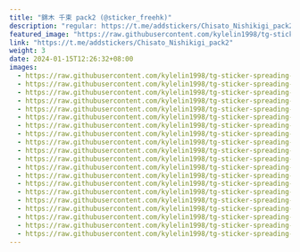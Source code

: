 ```yaml
---
title: "錦木 千束 pack2 (@sticker_freehk)"
description: "regular: https://t.me/addstickers/Chisato_Nishikigi_pack2"
featured_image: "https://raw.githubusercontent.com/kylelin1998/tg-sticker-spreading-worldwide-images/main/img/f5118080-14cc-4428-b4fa-f38cc5235b1e.jpg"
link: "https://t.me/addstickers/Chisato_Nishikigi_pack2"
weight: 3
date: 2024-01-15T12:26:32+08:00
images:
  - https://raw.githubusercontent.com/kylelin1998/tg-sticker-spreading-worldwide-images/main/img/f5118080-14cc-4428-b4fa-f38cc5235b1e.jpg
  - https://raw.githubusercontent.com/kylelin1998/tg-sticker-spreading-worldwide-images/main/img/624c4445-8490-4d37-9f16-318797ad49d7.jpg
  - https://raw.githubusercontent.com/kylelin1998/tg-sticker-spreading-worldwide-images/main/img/ba14c3f5-3f38-452a-b16a-e7a67a51bfc0.jpg
  - https://raw.githubusercontent.com/kylelin1998/tg-sticker-spreading-worldwide-images/main/img/6fafc7a2-dbdc-4391-9530-70ac42155a88.jpg
  - https://raw.githubusercontent.com/kylelin1998/tg-sticker-spreading-worldwide-images/main/img/eb458cf3-1441-4351-8980-29567f401932.jpg
  - https://raw.githubusercontent.com/kylelin1998/tg-sticker-spreading-worldwide-images/main/img/78ad672e-11a6-47dd-ad35-950a25cf14b9.jpg
  - https://raw.githubusercontent.com/kylelin1998/tg-sticker-spreading-worldwide-images/main/img/23a53622-493a-4711-ba7c-c2d643f8c9eb.jpg
  - https://raw.githubusercontent.com/kylelin1998/tg-sticker-spreading-worldwide-images/main/img/9716f82d-8381-4ce8-964c-1d1cd64bcf62.jpg
  - https://raw.githubusercontent.com/kylelin1998/tg-sticker-spreading-worldwide-images/main/img/532d6673-b337-4ce3-8b38-a8e536b8302a.jpg
  - https://raw.githubusercontent.com/kylelin1998/tg-sticker-spreading-worldwide-images/main/img/4ebc8f89-6b21-4f6f-ab25-1c098b396991.jpg
  - https://raw.githubusercontent.com/kylelin1998/tg-sticker-spreading-worldwide-images/main/img/34482d95-2b63-416f-95ed-490ddc4b4e46.jpg
  - https://raw.githubusercontent.com/kylelin1998/tg-sticker-spreading-worldwide-images/main/img/f1b98502-b51f-4141-80e3-d3b4398dd17e.jpg
  - https://raw.githubusercontent.com/kylelin1998/tg-sticker-spreading-worldwide-images/main/img/2c4f258e-b62d-4305-80a3-b57ad1ca8ce6.jpg
  - https://raw.githubusercontent.com/kylelin1998/tg-sticker-spreading-worldwide-images/main/img/6a635261-5813-4cf3-a20c-b150bfcfcfbe.jpg
  - https://raw.githubusercontent.com/kylelin1998/tg-sticker-spreading-worldwide-images/main/img/174d98bb-3e1d-42d8-96d5-a21df45ee5cb.jpg
  - https://raw.githubusercontent.com/kylelin1998/tg-sticker-spreading-worldwide-images/main/img/b3f23e39-42e9-4cab-a2cf-31558ffa833f.jpg
  - https://raw.githubusercontent.com/kylelin1998/tg-sticker-spreading-worldwide-images/main/img/3caafc36-998c-4974-95c3-a3726af0a557.jpg
  - https://raw.githubusercontent.com/kylelin1998/tg-sticker-spreading-worldwide-images/main/img/28b135e8-c153-4f25-8982-9cda46190f26.jpg
  - https://raw.githubusercontent.com/kylelin1998/tg-sticker-spreading-worldwide-images/main/img/d26348c7-e50f-484d-96ff-af911cfb4375.jpg
  - https://raw.githubusercontent.com/kylelin1998/tg-sticker-spreading-worldwide-images/main/img/f759361d-24c3-4f03-a890-8139ea7e7ce3.jpg
---
```


